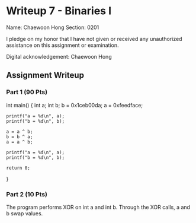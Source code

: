# Writeup 7 - Binaries I

Name: Chaewoon Hong
Section: 0201

I pledge on my honor that I have not given or received any unauthorized
assistance on this assignment or examination.

Digital acknowledgement: Chaewoon Hong

## Assignment Writeup

### Part 1 (90 Pts)

int main()
{
    int a;
    int b;
    b = 0x1ceb00da;
    a = 0xfeedface;
    
    printf("a = %d\n", a);
    printf("b = %d\n", b);
    
    a = a ^ b;
    b = b ^ a;
    a = a ^ b;
    
    printf("a = %d\n", a);
    printf("b = %d\n", b);
    
    return 0;
}

### Part 2 (10 Pts)

The program performs XOR on int a and int b. Through the XOR calls, a and b swap values.
